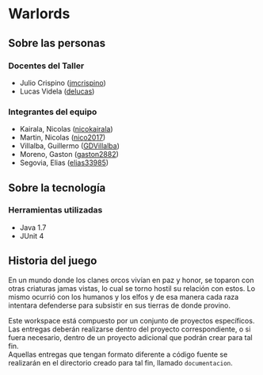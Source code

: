 # Warlords

## Sobre las personas

### Docentes del Taller

* Julio Crispino ([jmcrispino](https://github.com/jmcrispino))
* Lucas Videla ([delucas](https://github.com/delucas))

### Integrantes del equipo

* Kairala, Nicolas ([nicokairala](https://github.com/nicokairala))
* Martin, Nicolas ([nico2017](https://github.com/nico2017))
* Villalba, Guillermo ([GDVillalba](https://github.com/GDVillalba))
* Moreno, Gaston ([gaston2882](https://github.com/gaston2882))
* Segovia, Elias ([elias33985](https://github.com/elias33985))

## Sobre la tecnología

### Herramientas utilizadas

* Java 1.7
* JUnit 4

## Historia del juego 
En un mundo donde los clanes orcos vivían en paz y honor, se toparon con otras criaturas jamas vistas, lo cual se torno hostil su relación con estos. Lo mismo ocurrió con los humanos y los elfos y de esa manera cada raza intentara defenderse para subsistir en sus tierras de donde provino.

Este workspace está compuesto por un conjunto de proyectos específicos. Las entregas deberán realizarse dentro del proyecto correspondiente, o si fuera necesario, dentro de un proyecto adicional que podrán crear para tal fin.  
Aquellas entregas que tengan formato diferente a código fuente se realizarán en el directorio creado para tal fin, llamado `documentacion`.
